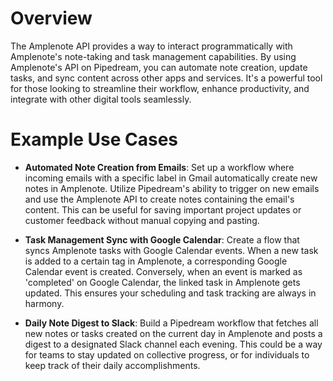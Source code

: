 # Overview

The Amplenote API provides a way to interact programmatically with Amplenote's note-taking and task management capabilities. By using Amplenote's API on Pipedream, you can automate note creation, update tasks, and sync content across other apps and services. It's a powerful tool for those looking to streamline their workflow, enhance productivity, and integrate with other digital tools seamlessly.

# Example Use Cases

- **Automated Note Creation from Emails**: Set up a workflow where incoming emails with a specific label in Gmail automatically create new notes in Amplenote. Utilize Pipedream's ability to trigger on new emails and use the Amplenote API to create notes containing the email's content. This can be useful for saving important project updates or customer feedback without manual copying and pasting.

- **Task Management Sync with Google Calendar**: Create a flow that syncs Amplenote tasks with Google Calendar events. When a new task is added to a certain tag in Amplenote, a corresponding Google Calendar event is created. Conversely, when an event is marked as 'completed' on Google Calendar, the linked task in Amplenote gets updated. This ensures your scheduling and task tracking are always in harmony.

- **Daily Note Digest to Slack**: Build a Pipedream workflow that fetches all new notes or tasks created on the current day in Amplenote and posts a digest to a designated Slack channel each evening. This could be a way for teams to stay updated on collective progress, or for individuals to keep track of their daily accomplishments.
